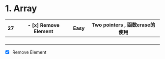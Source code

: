 # 1. Array

| 27   | - [x] Remove Element | Easy | Two pointers , 函数erase的使用 |
| ---- | -------------------- | ---- | ------------------------------ |
|      |                      |      |                                |
|      |                      |      |                                |
|      |                      |      |                                |
|      |                      |      |                                |

- [x] Remove Element
